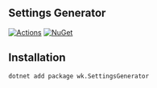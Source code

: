 ## Settings Generator

[![Actions](https://github.com/wk-j/dotnet-settings-generator/workflows/NuGet/badge.svg)](https://github.com/wk-j/dotnet-settings-generator/actions)
[![NuGet](https://img.shields.io/nuget/v/wk.SettingsGenerator.svg)](https://www.nuget.org/packages/wk.SettingsGenerator)

## Installation

```bash
dotnet add package wk.SettingsGenerator
```